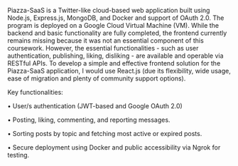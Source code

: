 Piazza-SaaS is a Twitter-like cloud-based web application built using Node.js, Express.js, MongoDB, and
Docker and support of OAuth 2.0. The program is deployed on a Google Cloud Virtual
Machine (VM). While the backend and basic functionality are fully completed, the frontend
currently remains missing because it was not an essential component of this coursework.
However, the essential functionalities - such as user authentication, publishing, liking,
disliking - are available and operable via RESTful APIs. To develop a simple and effective
frontend solution for the Piazza-SaaS application, I would use React.js (due its flexibility,
wide usage, ease of migration and plenty of community support options).

Key functionalities:

• User/s authentication (JWT-based and Google OAuth 2.0)

• Posting, liking, commenting, and reporting messages.

• Sorting posts by topic and fetching most active or expired posts.

• Secure deployment using Docker and public accessibility via Ngrok for testing.
